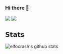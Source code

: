 ### Hi there 👋

![](https://vistr.dev/badge?repo=AlvaroVasconcelos)
[![](https://img.shields.io/badge/-AlvaroVasconcelos-blue?style=flat-square&logo=Linkedin&logoColor=white&link=https://www.linkedin.com/in/vasconcelosdev/)](https://www.linkedin.com/in/vasconcelosdev/)

## 𝗦𝘁𝗮𝘁𝘀

![elfocrash's github stats](https://github-readme-stats.vercel.app/api?username=AlvaroVasconcelos&show_icons=true&theme=dracula)
